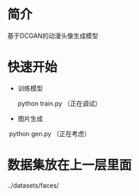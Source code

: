 # 简介
基于DCGAN的动漫头像生成模型
# 快速开始
* 训练模型

  python train.py （正在调试）

* 图片生成

  python gen.py   （正在考虑）
  
 # 数据集放在上一层里面
 ../datasets/faces/
 
